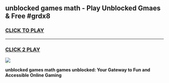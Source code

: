 
## unblocked games math - Play Unblocked Gmaes & Free #grdx8
<h3>
<a href="https://news.freeplayer.one?title=unblocked_games_math&ref=03M">CLICK TO PLAY</a></h3>
<hr>

<h3>
<a href="https://news.freeplayer.one?title=unblocked_games_math&ref=03M">CLICK 2 PLAY</a>
  
</h3>

<a href="https://news.freeplayer.one?title=unblocked_games_math&ref=03M"><img src="https://clearcache.store/games.png"></a>


**unblocked games math games unblocked: Your Gateway to Fun and Accessible Online Gaming**
